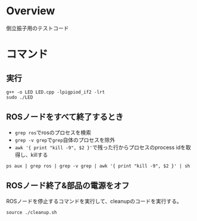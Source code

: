 # Overview
倒立振子用のテストコード

# コマンド
## 実行

```
g++ -o LED LED.cpp -lpigpiod_if2 -lrt
sudo ./LED
```

## ROSノードをすべて終了するとき
- `grep ros`でrosのプロセスを検索
- `grep -v grep`で`grep`自体のプロセスを除外
- `awk '{ print "kill -9", $2 }'`で残った行からプロセスのprocess idを取得し、killする

```
ps aux | grep ros | grep -v grep | awk '{ print "kill -9", $2 }' | sh
```

## ROSノード終了&部品の電源をオフ
ROSノードを停止するコマンドを実行して、cleanupのコードを実行する。

```
source ./cleanup.sh
```